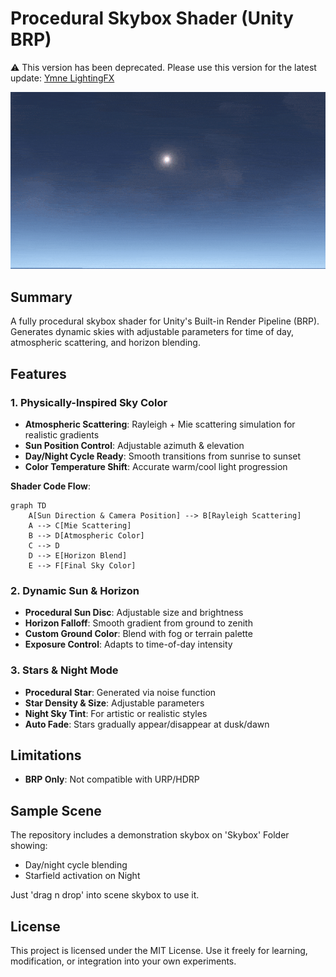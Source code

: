 # Procedural Skybox Shader (Unity BRP)

⚠️ This version has been deprecated. Please use this version for the latest update: [Ymne LightingFX](https://github.com/Ymne22/YmneLightingFX-for-Unity-BRP/tree/main)

<div>
  <img src="Screenshots/screenshot_0.gif" width="800"/>
</div>

## Summary
A fully procedural skybox shader for Unity's Built-in Render Pipeline (BRP).  
Generates dynamic skies with adjustable parameters for time of day, atmospheric scattering, and horizon blending.

## Features
### 1. **Physically-Inspired Sky Color**

- **Atmospheric Scattering**: Rayleigh + Mie scattering simulation for realistic gradients
- **Sun Position Control**: Adjustable azimuth & elevation
- **Day/Night Cycle Ready**: Smooth transitions from sunrise to sunset
- **Color Temperature Shift**: Accurate warm/cool light progression

**Shader Code Flow**:
```mermaid
graph TD
    A[Sun Direction & Camera Position] --> B[Rayleigh Scattering]
    A --> C[Mie Scattering]
    B --> D[Atmospheric Color]
    C --> D
    D --> E[Horizon Blend]
    E --> F[Final Sky Color]
```

### 2. Dynamic Sun & Horizon
- **Procedural Sun Disc**: Adjustable size and brightness
- **Horizon Falloff**: Smooth gradient from ground to zenith
- **Custom Ground Color**: Blend with fog or terrain palette
- **Exposure Control**: Adapts to time-of-day intensity

### 3. Stars & Night Mode
- **Procedural Star**: Generated via noise function
- **Star Density & Size**: Adjustable parameters
- **Night Sky Tint**: For artistic or realistic styles
- **Auto Fade**: Stars gradually appear/disappear at dusk/dawn

## Limitations
- **BRP Only**: Not compatible with URP/HDRP


## Sample Scene
The repository includes a demonstration skybox on 'Skybox' Folder showing:
- Day/night cycle blending
- Starfield activation on Night

Just 'drag n drop' into scene skybox to use it.

## License
This project is licensed under the MIT License.
Use it freely for learning, modification, or integration into your own experiments.

